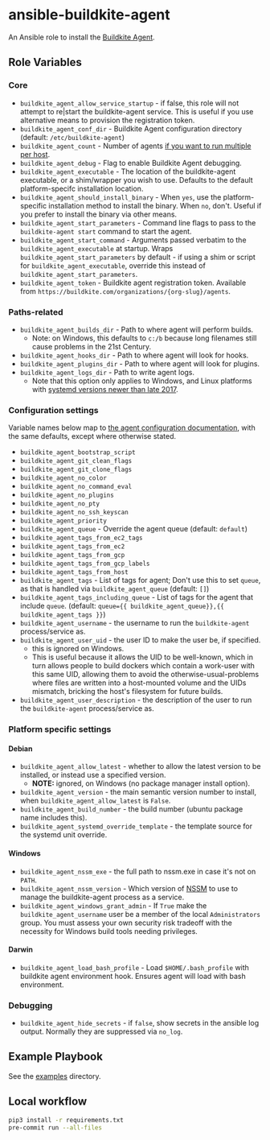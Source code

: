 # ansible-buildkite-agent

An Ansible role to install the [Buildkite Agent](https://buildkite.com/docs/agent/v3).

## Role Variables

### Core

- `buildkite_agent_allow_service_startup` - if false, this role will not attempt to re|start the buildkite-agent service. This is useful if you use alternative means to provision the registration token.
- `buildkite_agent_conf_dir` - Buildkite Agent configuration directory (default: `/etc/buildkite-agent`)
- `buildkite_agent_count` - Number of agents [if you want to run multiple per host](https://buildkite.com/docs/agent/v3/ubuntu#running-multiple-agents).
- `buildkite_agent_debug` - Flag to enable Buildkite Agent debugging.
- `buildkite_agent_executable` - The location of the buildkite-agent executable, or a shim/wrapper you wish to use.  Defaults to the default platform-specifc installation location.
- `buildkite_agent_should_install_binary` - When `yes`, use the platform-specific installation method to install the binary. When `no`, don't. Useful if you prefer to install the binary via other means.
- `buildkite_agent_start_parameters` - Command line flags to pass to the `buildkite-agent start` command to start the agent.
- `buildkite_agent_start_command` - Arguments passed verbatim to the `buildkite_agent_executable` at startup.  Wraps `buildkite_agent_start_parameters` by default - if using a shim or script for `buildkite_agent_executable`, override this instead of `buildkite_agent_start_parameters`.
- `buildkite_agent_token` - Buildkite agent registration token. Available from `https://buildkite.com/organizations/{org-slug}/agents`.

### Paths-related

- `buildkite_agent_builds_dir` - Path to where agent will perform builds.
  - Note: on Windows, this defaults to `c:/b` because long filenames still cause problems in the 21st Century.
- `buildkite_agent_hooks_dir` - Path to where agent will look for hooks.
- `buildkite_agent_plugins_dir` - Path to where agent will look for plugins.
- `buildkite_agent_logs_dir` - Path to write agent logs.
  - Note that this option only applies to Windows, and Linux platforms with [systemd versions newer than late 2017](https://github.com/systemd/systemd/issues/3991).

### Configuration settings

Variable names below map to [the agent configuration documentation](https://buildkite.com/docs/agent/v3/configuration#configuration-settings), with the same defaults, except where otherwise stated.

- `buildkite_agent_bootstrap_script`
- `buildkite_agent_git_clean_flags`
- `buildkite_agent_git_clone_flags`
- `buildkite_agent_no_color`
- `buildkite_agent_no_command_eval`
- `buildkite_agent_no_plugins`
- `buildkite_agent_no_pty`
- `buildkite_agent_no_ssh_keyscan`
- `buildkite_agent_priority`
- `buildkite_agent_queue` - Override the agent queue (default: `default`)
- `buildkite_agent_tags_from_ec2_tags`
- `buildkite_agent_tags_from_ec2`
- `buildkite_agent_tags_from_gcp`
- `buildkite_agent_tags_from_gcp_labels`
- `buildkite_agent_tags_from_host`
- `buildkite_agent_tags` - List of tags for agent; Don't use this to set `queue`, as that is handled via `buildkite_agent_queue` (default: `[]`)
- `buildkite_agent_tags_including_queue` - List of tags for the agent that include `queue`. (default: `queue={{ buildkite_agent_queue}},{{ buildkite_agent_tags }}`)
- `buildkite_agent_username` - the username to run the `buildkite-agent` process/service as.
- `buildkite_agent_user_uid` - the user ID to make the user be, if specified.
  - this is ignored on Windows.
  - This is useful because it allows the UID to be well-known, which in turn allows people to build dockers which contain a work-user with this same UID, allowing them to avoid the otherwise-usual-problems where files are written into a host-mounted volume and the UIDs mismatch, bricking the host's filesystem for future builds.
- `buildkite_agent_user_description` - the description of the user to run the `buildkite-agent` process/service as.

### Platform specific settings

#### Debian

- `buildkite_agent_allow_latest` - whether to allow the latest version to be installed, or instead use a specified version.
  - **NOTE:** ignored, on Windows (no package manager install option).
- `buildkite_agent_version` - the main semantic version number to install, when `buildkite_agent_allow_latest` is `False`.
- `buildkite_agent_build_number` - the build number (ubuntu package name includes this).
- `buildkite_agent_systemd_override_template` - the template source for the systemd unit override.

#### Windows

- `buildkite_agent_nssm_exe` - the full path to nssm.exe in case it's not on `PATH`.
- `buildkite_agent_nssm_version` - Which version of [NSSM] to use to manage the buildkite-agent process as a service.
- `buildkite_agent_windows_grant_admin` - If `True` make the `buildkite_agent_username` user be a member of the local `Administrators` group. You must assess your own security risk tradeoff with the necessity for Windows build tools needing privileges.

#### Darwin

- `buildkite_agent_load_bash_profile` - Load `$HOME/.bash_profile` with buildkite agent environment hook. Ensures agent will load with bash environment.

### Debugging

- `buildkite_agent_hide_secrets` - if `false`, show secrets in the ansible log output. Normally they are suppressed via `no_log`.

## Example Playbook

See the [examples](./examples/) directory.

## Local workflow

```bash
pip3 install -r requirements.txt
pre-commit run --all-files
```

[NSSM]: https://nssm.cc
